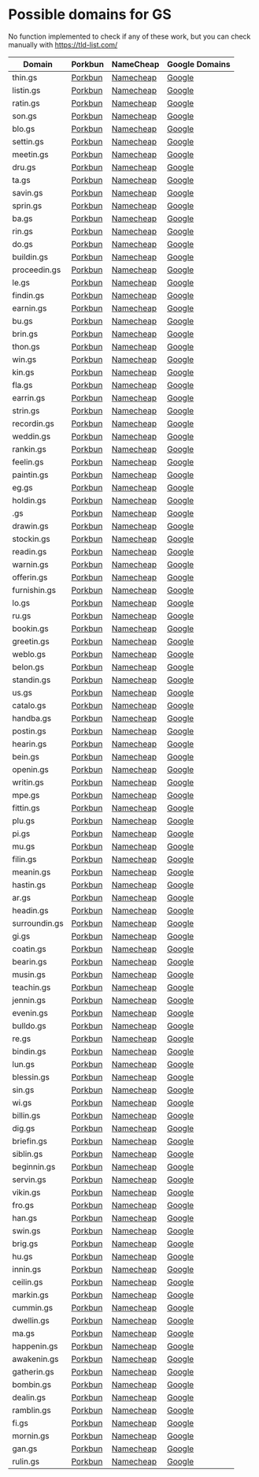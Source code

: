 # Possible domains for GS

No function implemented to check if any of these work, but you can check manually with https://tld-list.com/

| Domain | Porkbun | NameCheap | Google Domains |
|---|---|---|---|
| thin.gs | [Porkbun](https://porkbun.com/checkout/search?prb=e814663da1&tlds=&idnLanguage=&search=search&q=thin.gs) | [Namecheap](https://www.namecheap.com/domains/registration/results/?domain=thin.gs) | [Google](https://domains.google.com/registrar/search?searchTerm=thin.gs) |
| listin.gs | [Porkbun](https://porkbun.com/checkout/search?prb=e814663da1&tlds=&idnLanguage=&search=search&q=listin.gs) | [Namecheap](https://www.namecheap.com/domains/registration/results/?domain=listin.gs) | [Google](https://domains.google.com/registrar/search?searchTerm=listin.gs) |
| ratin.gs | [Porkbun](https://porkbun.com/checkout/search?prb=e814663da1&tlds=&idnLanguage=&search=search&q=ratin.gs) | [Namecheap](https://www.namecheap.com/domains/registration/results/?domain=ratin.gs) | [Google](https://domains.google.com/registrar/search?searchTerm=ratin.gs) |
| son.gs | [Porkbun](https://porkbun.com/checkout/search?prb=e814663da1&tlds=&idnLanguage=&search=search&q=son.gs) | [Namecheap](https://www.namecheap.com/domains/registration/results/?domain=son.gs) | [Google](https://domains.google.com/registrar/search?searchTerm=son.gs) |
| blo.gs | [Porkbun](https://porkbun.com/checkout/search?prb=e814663da1&tlds=&idnLanguage=&search=search&q=blo.gs) | [Namecheap](https://www.namecheap.com/domains/registration/results/?domain=blo.gs) | [Google](https://domains.google.com/registrar/search?searchTerm=blo.gs) |
| settin.gs | [Porkbun](https://porkbun.com/checkout/search?prb=e814663da1&tlds=&idnLanguage=&search=search&q=settin.gs) | [Namecheap](https://www.namecheap.com/domains/registration/results/?domain=settin.gs) | [Google](https://domains.google.com/registrar/search?searchTerm=settin.gs) |
| meetin.gs | [Porkbun](https://porkbun.com/checkout/search?prb=e814663da1&tlds=&idnLanguage=&search=search&q=meetin.gs) | [Namecheap](https://www.namecheap.com/domains/registration/results/?domain=meetin.gs) | [Google](https://domains.google.com/registrar/search?searchTerm=meetin.gs) |
| dru.gs | [Porkbun](https://porkbun.com/checkout/search?prb=e814663da1&tlds=&idnLanguage=&search=search&q=dru.gs) | [Namecheap](https://www.namecheap.com/domains/registration/results/?domain=dru.gs) | [Google](https://domains.google.com/registrar/search?searchTerm=dru.gs) |
| ta.gs | [Porkbun](https://porkbun.com/checkout/search?prb=e814663da1&tlds=&idnLanguage=&search=search&q=ta.gs) | [Namecheap](https://www.namecheap.com/domains/registration/results/?domain=ta.gs) | [Google](https://domains.google.com/registrar/search?searchTerm=ta.gs) |
| savin.gs | [Porkbun](https://porkbun.com/checkout/search?prb=e814663da1&tlds=&idnLanguage=&search=search&q=savin.gs) | [Namecheap](https://www.namecheap.com/domains/registration/results/?domain=savin.gs) | [Google](https://domains.google.com/registrar/search?searchTerm=savin.gs) |
| sprin.gs | [Porkbun](https://porkbun.com/checkout/search?prb=e814663da1&tlds=&idnLanguage=&search=search&q=sprin.gs) | [Namecheap](https://www.namecheap.com/domains/registration/results/?domain=sprin.gs) | [Google](https://domains.google.com/registrar/search?searchTerm=sprin.gs) |
| ba.gs | [Porkbun](https://porkbun.com/checkout/search?prb=e814663da1&tlds=&idnLanguage=&search=search&q=ba.gs) | [Namecheap](https://www.namecheap.com/domains/registration/results/?domain=ba.gs) | [Google](https://domains.google.com/registrar/search?searchTerm=ba.gs) |
| rin.gs | [Porkbun](https://porkbun.com/checkout/search?prb=e814663da1&tlds=&idnLanguage=&search=search&q=rin.gs) | [Namecheap](https://www.namecheap.com/domains/registration/results/?domain=rin.gs) | [Google](https://domains.google.com/registrar/search?searchTerm=rin.gs) |
| do.gs | [Porkbun](https://porkbun.com/checkout/search?prb=e814663da1&tlds=&idnLanguage=&search=search&q=do.gs) | [Namecheap](https://www.namecheap.com/domains/registration/results/?domain=do.gs) | [Google](https://domains.google.com/registrar/search?searchTerm=do.gs) |
| buildin.gs | [Porkbun](https://porkbun.com/checkout/search?prb=e814663da1&tlds=&idnLanguage=&search=search&q=buildin.gs) | [Namecheap](https://www.namecheap.com/domains/registration/results/?domain=buildin.gs) | [Google](https://domains.google.com/registrar/search?searchTerm=buildin.gs) |
| proceedin.gs | [Porkbun](https://porkbun.com/checkout/search?prb=e814663da1&tlds=&idnLanguage=&search=search&q=proceedin.gs) | [Namecheap](https://www.namecheap.com/domains/registration/results/?domain=proceedin.gs) | [Google](https://domains.google.com/registrar/search?searchTerm=proceedin.gs) |
| le.gs | [Porkbun](https://porkbun.com/checkout/search?prb=e814663da1&tlds=&idnLanguage=&search=search&q=le.gs) | [Namecheap](https://www.namecheap.com/domains/registration/results/?domain=le.gs) | [Google](https://domains.google.com/registrar/search?searchTerm=le.gs) |
| findin.gs | [Porkbun](https://porkbun.com/checkout/search?prb=e814663da1&tlds=&idnLanguage=&search=search&q=findin.gs) | [Namecheap](https://www.namecheap.com/domains/registration/results/?domain=findin.gs) | [Google](https://domains.google.com/registrar/search?searchTerm=findin.gs) |
| earnin.gs | [Porkbun](https://porkbun.com/checkout/search?prb=e814663da1&tlds=&idnLanguage=&search=search&q=earnin.gs) | [Namecheap](https://www.namecheap.com/domains/registration/results/?domain=earnin.gs) | [Google](https://domains.google.com/registrar/search?searchTerm=earnin.gs) |
| bu.gs | [Porkbun](https://porkbun.com/checkout/search?prb=e814663da1&tlds=&idnLanguage=&search=search&q=bu.gs) | [Namecheap](https://www.namecheap.com/domains/registration/results/?domain=bu.gs) | [Google](https://domains.google.com/registrar/search?searchTerm=bu.gs) |
| brin.gs | [Porkbun](https://porkbun.com/checkout/search?prb=e814663da1&tlds=&idnLanguage=&search=search&q=brin.gs) | [Namecheap](https://www.namecheap.com/domains/registration/results/?domain=brin.gs) | [Google](https://domains.google.com/registrar/search?searchTerm=brin.gs) |
| thon.gs | [Porkbun](https://porkbun.com/checkout/search?prb=e814663da1&tlds=&idnLanguage=&search=search&q=thon.gs) | [Namecheap](https://www.namecheap.com/domains/registration/results/?domain=thon.gs) | [Google](https://domains.google.com/registrar/search?searchTerm=thon.gs) |
| win.gs | [Porkbun](https://porkbun.com/checkout/search?prb=e814663da1&tlds=&idnLanguage=&search=search&q=win.gs) | [Namecheap](https://www.namecheap.com/domains/registration/results/?domain=win.gs) | [Google](https://domains.google.com/registrar/search?searchTerm=win.gs) |
| kin.gs | [Porkbun](https://porkbun.com/checkout/search?prb=e814663da1&tlds=&idnLanguage=&search=search&q=kin.gs) | [Namecheap](https://www.namecheap.com/domains/registration/results/?domain=kin.gs) | [Google](https://domains.google.com/registrar/search?searchTerm=kin.gs) |
| fla.gs | [Porkbun](https://porkbun.com/checkout/search?prb=e814663da1&tlds=&idnLanguage=&search=search&q=fla.gs) | [Namecheap](https://www.namecheap.com/domains/registration/results/?domain=fla.gs) | [Google](https://domains.google.com/registrar/search?searchTerm=fla.gs) |
| earrin.gs | [Porkbun](https://porkbun.com/checkout/search?prb=e814663da1&tlds=&idnLanguage=&search=search&q=earrin.gs) | [Namecheap](https://www.namecheap.com/domains/registration/results/?domain=earrin.gs) | [Google](https://domains.google.com/registrar/search?searchTerm=earrin.gs) |
| strin.gs | [Porkbun](https://porkbun.com/checkout/search?prb=e814663da1&tlds=&idnLanguage=&search=search&q=strin.gs) | [Namecheap](https://www.namecheap.com/domains/registration/results/?domain=strin.gs) | [Google](https://domains.google.com/registrar/search?searchTerm=strin.gs) |
| recordin.gs | [Porkbun](https://porkbun.com/checkout/search?prb=e814663da1&tlds=&idnLanguage=&search=search&q=recordin.gs) | [Namecheap](https://www.namecheap.com/domains/registration/results/?domain=recordin.gs) | [Google](https://domains.google.com/registrar/search?searchTerm=recordin.gs) |
| weddin.gs | [Porkbun](https://porkbun.com/checkout/search?prb=e814663da1&tlds=&idnLanguage=&search=search&q=weddin.gs) | [Namecheap](https://www.namecheap.com/domains/registration/results/?domain=weddin.gs) | [Google](https://domains.google.com/registrar/search?searchTerm=weddin.gs) |
| rankin.gs | [Porkbun](https://porkbun.com/checkout/search?prb=e814663da1&tlds=&idnLanguage=&search=search&q=rankin.gs) | [Namecheap](https://www.namecheap.com/domains/registration/results/?domain=rankin.gs) | [Google](https://domains.google.com/registrar/search?searchTerm=rankin.gs) |
| feelin.gs | [Porkbun](https://porkbun.com/checkout/search?prb=e814663da1&tlds=&idnLanguage=&search=search&q=feelin.gs) | [Namecheap](https://www.namecheap.com/domains/registration/results/?domain=feelin.gs) | [Google](https://domains.google.com/registrar/search?searchTerm=feelin.gs) |
| paintin.gs | [Porkbun](https://porkbun.com/checkout/search?prb=e814663da1&tlds=&idnLanguage=&search=search&q=paintin.gs) | [Namecheap](https://www.namecheap.com/domains/registration/results/?domain=paintin.gs) | [Google](https://domains.google.com/registrar/search?searchTerm=paintin.gs) |
| eg.gs | [Porkbun](https://porkbun.com/checkout/search?prb=e814663da1&tlds=&idnLanguage=&search=search&q=eg.gs) | [Namecheap](https://www.namecheap.com/domains/registration/results/?domain=eg.gs) | [Google](https://domains.google.com/registrar/search?searchTerm=eg.gs) |
| holdin.gs | [Porkbun](https://porkbun.com/checkout/search?prb=e814663da1&tlds=&idnLanguage=&search=search&q=holdin.gs) | [Namecheap](https://www.namecheap.com/domains/registration/results/?domain=holdin.gs) | [Google](https://domains.google.com/registrar/search?searchTerm=holdin.gs) |
| .gs | [Porkbun](https://porkbun.com/checkout/search?prb=e814663da1&tlds=&idnLanguage=&search=search&q=.gs) | [Namecheap](https://www.namecheap.com/domains/registration/results/?domain=.gs) | [Google](https://domains.google.com/registrar/search?searchTerm=.gs) |
| drawin.gs | [Porkbun](https://porkbun.com/checkout/search?prb=e814663da1&tlds=&idnLanguage=&search=search&q=drawin.gs) | [Namecheap](https://www.namecheap.com/domains/registration/results/?domain=drawin.gs) | [Google](https://domains.google.com/registrar/search?searchTerm=drawin.gs) |
| stockin.gs | [Porkbun](https://porkbun.com/checkout/search?prb=e814663da1&tlds=&idnLanguage=&search=search&q=stockin.gs) | [Namecheap](https://www.namecheap.com/domains/registration/results/?domain=stockin.gs) | [Google](https://domains.google.com/registrar/search?searchTerm=stockin.gs) |
| readin.gs | [Porkbun](https://porkbun.com/checkout/search?prb=e814663da1&tlds=&idnLanguage=&search=search&q=readin.gs) | [Namecheap](https://www.namecheap.com/domains/registration/results/?domain=readin.gs) | [Google](https://domains.google.com/registrar/search?searchTerm=readin.gs) |
| warnin.gs | [Porkbun](https://porkbun.com/checkout/search?prb=e814663da1&tlds=&idnLanguage=&search=search&q=warnin.gs) | [Namecheap](https://www.namecheap.com/domains/registration/results/?domain=warnin.gs) | [Google](https://domains.google.com/registrar/search?searchTerm=warnin.gs) |
| offerin.gs | [Porkbun](https://porkbun.com/checkout/search?prb=e814663da1&tlds=&idnLanguage=&search=search&q=offerin.gs) | [Namecheap](https://www.namecheap.com/domains/registration/results/?domain=offerin.gs) | [Google](https://domains.google.com/registrar/search?searchTerm=offerin.gs) |
| furnishin.gs | [Porkbun](https://porkbun.com/checkout/search?prb=e814663da1&tlds=&idnLanguage=&search=search&q=furnishin.gs) | [Namecheap](https://www.namecheap.com/domains/registration/results/?domain=furnishin.gs) | [Google](https://domains.google.com/registrar/search?searchTerm=furnishin.gs) |
| lo.gs | [Porkbun](https://porkbun.com/checkout/search?prb=e814663da1&tlds=&idnLanguage=&search=search&q=lo.gs) | [Namecheap](https://www.namecheap.com/domains/registration/results/?domain=lo.gs) | [Google](https://domains.google.com/registrar/search?searchTerm=lo.gs) |
| ru.gs | [Porkbun](https://porkbun.com/checkout/search?prb=e814663da1&tlds=&idnLanguage=&search=search&q=ru.gs) | [Namecheap](https://www.namecheap.com/domains/registration/results/?domain=ru.gs) | [Google](https://domains.google.com/registrar/search?searchTerm=ru.gs) |
| bookin.gs | [Porkbun](https://porkbun.com/checkout/search?prb=e814663da1&tlds=&idnLanguage=&search=search&q=bookin.gs) | [Namecheap](https://www.namecheap.com/domains/registration/results/?domain=bookin.gs) | [Google](https://domains.google.com/registrar/search?searchTerm=bookin.gs) |
| greetin.gs | [Porkbun](https://porkbun.com/checkout/search?prb=e814663da1&tlds=&idnLanguage=&search=search&q=greetin.gs) | [Namecheap](https://www.namecheap.com/domains/registration/results/?domain=greetin.gs) | [Google](https://domains.google.com/registrar/search?searchTerm=greetin.gs) |
| weblo.gs | [Porkbun](https://porkbun.com/checkout/search?prb=e814663da1&tlds=&idnLanguage=&search=search&q=weblo.gs) | [Namecheap](https://www.namecheap.com/domains/registration/results/?domain=weblo.gs) | [Google](https://domains.google.com/registrar/search?searchTerm=weblo.gs) |
| belon.gs | [Porkbun](https://porkbun.com/checkout/search?prb=e814663da1&tlds=&idnLanguage=&search=search&q=belon.gs) | [Namecheap](https://www.namecheap.com/domains/registration/results/?domain=belon.gs) | [Google](https://domains.google.com/registrar/search?searchTerm=belon.gs) |
| standin.gs | [Porkbun](https://porkbun.com/checkout/search?prb=e814663da1&tlds=&idnLanguage=&search=search&q=standin.gs) | [Namecheap](https://www.namecheap.com/domains/registration/results/?domain=standin.gs) | [Google](https://domains.google.com/registrar/search?searchTerm=standin.gs) |
| us.gs | [Porkbun](https://porkbun.com/checkout/search?prb=e814663da1&tlds=&idnLanguage=&search=search&q=us.gs) | [Namecheap](https://www.namecheap.com/domains/registration/results/?domain=us.gs) | [Google](https://domains.google.com/registrar/search?searchTerm=us.gs) |
| catalo.gs | [Porkbun](https://porkbun.com/checkout/search?prb=e814663da1&tlds=&idnLanguage=&search=search&q=catalo.gs) | [Namecheap](https://www.namecheap.com/domains/registration/results/?domain=catalo.gs) | [Google](https://domains.google.com/registrar/search?searchTerm=catalo.gs) |
| handba.gs | [Porkbun](https://porkbun.com/checkout/search?prb=e814663da1&tlds=&idnLanguage=&search=search&q=handba.gs) | [Namecheap](https://www.namecheap.com/domains/registration/results/?domain=handba.gs) | [Google](https://domains.google.com/registrar/search?searchTerm=handba.gs) |
| postin.gs | [Porkbun](https://porkbun.com/checkout/search?prb=e814663da1&tlds=&idnLanguage=&search=search&q=postin.gs) | [Namecheap](https://www.namecheap.com/domains/registration/results/?domain=postin.gs) | [Google](https://domains.google.com/registrar/search?searchTerm=postin.gs) |
| hearin.gs | [Porkbun](https://porkbun.com/checkout/search?prb=e814663da1&tlds=&idnLanguage=&search=search&q=hearin.gs) | [Namecheap](https://www.namecheap.com/domains/registration/results/?domain=hearin.gs) | [Google](https://domains.google.com/registrar/search?searchTerm=hearin.gs) |
| bein.gs | [Porkbun](https://porkbun.com/checkout/search?prb=e814663da1&tlds=&idnLanguage=&search=search&q=bein.gs) | [Namecheap](https://www.namecheap.com/domains/registration/results/?domain=bein.gs) | [Google](https://domains.google.com/registrar/search?searchTerm=bein.gs) |
| openin.gs | [Porkbun](https://porkbun.com/checkout/search?prb=e814663da1&tlds=&idnLanguage=&search=search&q=openin.gs) | [Namecheap](https://www.namecheap.com/domains/registration/results/?domain=openin.gs) | [Google](https://domains.google.com/registrar/search?searchTerm=openin.gs) |
| writin.gs | [Porkbun](https://porkbun.com/checkout/search?prb=e814663da1&tlds=&idnLanguage=&search=search&q=writin.gs) | [Namecheap](https://www.namecheap.com/domains/registration/results/?domain=writin.gs) | [Google](https://domains.google.com/registrar/search?searchTerm=writin.gs) |
| mpe.gs | [Porkbun](https://porkbun.com/checkout/search?prb=e814663da1&tlds=&idnLanguage=&search=search&q=mpe.gs) | [Namecheap](https://www.namecheap.com/domains/registration/results/?domain=mpe.gs) | [Google](https://domains.google.com/registrar/search?searchTerm=mpe.gs) |
| fittin.gs | [Porkbun](https://porkbun.com/checkout/search?prb=e814663da1&tlds=&idnLanguage=&search=search&q=fittin.gs) | [Namecheap](https://www.namecheap.com/domains/registration/results/?domain=fittin.gs) | [Google](https://domains.google.com/registrar/search?searchTerm=fittin.gs) |
| plu.gs | [Porkbun](https://porkbun.com/checkout/search?prb=e814663da1&tlds=&idnLanguage=&search=search&q=plu.gs) | [Namecheap](https://www.namecheap.com/domains/registration/results/?domain=plu.gs) | [Google](https://domains.google.com/registrar/search?searchTerm=plu.gs) |
| pi.gs | [Porkbun](https://porkbun.com/checkout/search?prb=e814663da1&tlds=&idnLanguage=&search=search&q=pi.gs) | [Namecheap](https://www.namecheap.com/domains/registration/results/?domain=pi.gs) | [Google](https://domains.google.com/registrar/search?searchTerm=pi.gs) |
| mu.gs | [Porkbun](https://porkbun.com/checkout/search?prb=e814663da1&tlds=&idnLanguage=&search=search&q=mu.gs) | [Namecheap](https://www.namecheap.com/domains/registration/results/?domain=mu.gs) | [Google](https://domains.google.com/registrar/search?searchTerm=mu.gs) |
| filin.gs | [Porkbun](https://porkbun.com/checkout/search?prb=e814663da1&tlds=&idnLanguage=&search=search&q=filin.gs) | [Namecheap](https://www.namecheap.com/domains/registration/results/?domain=filin.gs) | [Google](https://domains.google.com/registrar/search?searchTerm=filin.gs) |
| meanin.gs | [Porkbun](https://porkbun.com/checkout/search?prb=e814663da1&tlds=&idnLanguage=&search=search&q=meanin.gs) | [Namecheap](https://www.namecheap.com/domains/registration/results/?domain=meanin.gs) | [Google](https://domains.google.com/registrar/search?searchTerm=meanin.gs) |
| hastin.gs | [Porkbun](https://porkbun.com/checkout/search?prb=e814663da1&tlds=&idnLanguage=&search=search&q=hastin.gs) | [Namecheap](https://www.namecheap.com/domains/registration/results/?domain=hastin.gs) | [Google](https://domains.google.com/registrar/search?searchTerm=hastin.gs) |
| ar.gs | [Porkbun](https://porkbun.com/checkout/search?prb=e814663da1&tlds=&idnLanguage=&search=search&q=ar.gs) | [Namecheap](https://www.namecheap.com/domains/registration/results/?domain=ar.gs) | [Google](https://domains.google.com/registrar/search?searchTerm=ar.gs) |
| headin.gs | [Porkbun](https://porkbun.com/checkout/search?prb=e814663da1&tlds=&idnLanguage=&search=search&q=headin.gs) | [Namecheap](https://www.namecheap.com/domains/registration/results/?domain=headin.gs) | [Google](https://domains.google.com/registrar/search?searchTerm=headin.gs) |
| surroundin.gs | [Porkbun](https://porkbun.com/checkout/search?prb=e814663da1&tlds=&idnLanguage=&search=search&q=surroundin.gs) | [Namecheap](https://www.namecheap.com/domains/registration/results/?domain=surroundin.gs) | [Google](https://domains.google.com/registrar/search?searchTerm=surroundin.gs) |
| gi.gs | [Porkbun](https://porkbun.com/checkout/search?prb=e814663da1&tlds=&idnLanguage=&search=search&q=gi.gs) | [Namecheap](https://www.namecheap.com/domains/registration/results/?domain=gi.gs) | [Google](https://domains.google.com/registrar/search?searchTerm=gi.gs) |
| coatin.gs | [Porkbun](https://porkbun.com/checkout/search?prb=e814663da1&tlds=&idnLanguage=&search=search&q=coatin.gs) | [Namecheap](https://www.namecheap.com/domains/registration/results/?domain=coatin.gs) | [Google](https://domains.google.com/registrar/search?searchTerm=coatin.gs) |
| bearin.gs | [Porkbun](https://porkbun.com/checkout/search?prb=e814663da1&tlds=&idnLanguage=&search=search&q=bearin.gs) | [Namecheap](https://www.namecheap.com/domains/registration/results/?domain=bearin.gs) | [Google](https://domains.google.com/registrar/search?searchTerm=bearin.gs) |
| musin.gs | [Porkbun](https://porkbun.com/checkout/search?prb=e814663da1&tlds=&idnLanguage=&search=search&q=musin.gs) | [Namecheap](https://www.namecheap.com/domains/registration/results/?domain=musin.gs) | [Google](https://domains.google.com/registrar/search?searchTerm=musin.gs) |
| teachin.gs | [Porkbun](https://porkbun.com/checkout/search?prb=e814663da1&tlds=&idnLanguage=&search=search&q=teachin.gs) | [Namecheap](https://www.namecheap.com/domains/registration/results/?domain=teachin.gs) | [Google](https://domains.google.com/registrar/search?searchTerm=teachin.gs) |
| jennin.gs | [Porkbun](https://porkbun.com/checkout/search?prb=e814663da1&tlds=&idnLanguage=&search=search&q=jennin.gs) | [Namecheap](https://www.namecheap.com/domains/registration/results/?domain=jennin.gs) | [Google](https://domains.google.com/registrar/search?searchTerm=jennin.gs) |
| evenin.gs | [Porkbun](https://porkbun.com/checkout/search?prb=e814663da1&tlds=&idnLanguage=&search=search&q=evenin.gs) | [Namecheap](https://www.namecheap.com/domains/registration/results/?domain=evenin.gs) | [Google](https://domains.google.com/registrar/search?searchTerm=evenin.gs) |
| bulldo.gs | [Porkbun](https://porkbun.com/checkout/search?prb=e814663da1&tlds=&idnLanguage=&search=search&q=bulldo.gs) | [Namecheap](https://www.namecheap.com/domains/registration/results/?domain=bulldo.gs) | [Google](https://domains.google.com/registrar/search?searchTerm=bulldo.gs) |
| re.gs | [Porkbun](https://porkbun.com/checkout/search?prb=e814663da1&tlds=&idnLanguage=&search=search&q=re.gs) | [Namecheap](https://www.namecheap.com/domains/registration/results/?domain=re.gs) | [Google](https://domains.google.com/registrar/search?searchTerm=re.gs) |
| bindin.gs | [Porkbun](https://porkbun.com/checkout/search?prb=e814663da1&tlds=&idnLanguage=&search=search&q=bindin.gs) | [Namecheap](https://www.namecheap.com/domains/registration/results/?domain=bindin.gs) | [Google](https://domains.google.com/registrar/search?searchTerm=bindin.gs) |
| lun.gs | [Porkbun](https://porkbun.com/checkout/search?prb=e814663da1&tlds=&idnLanguage=&search=search&q=lun.gs) | [Namecheap](https://www.namecheap.com/domains/registration/results/?domain=lun.gs) | [Google](https://domains.google.com/registrar/search?searchTerm=lun.gs) |
| blessin.gs | [Porkbun](https://porkbun.com/checkout/search?prb=e814663da1&tlds=&idnLanguage=&search=search&q=blessin.gs) | [Namecheap](https://www.namecheap.com/domains/registration/results/?domain=blessin.gs) | [Google](https://domains.google.com/registrar/search?searchTerm=blessin.gs) |
| sin.gs | [Porkbun](https://porkbun.com/checkout/search?prb=e814663da1&tlds=&idnLanguage=&search=search&q=sin.gs) | [Namecheap](https://www.namecheap.com/domains/registration/results/?domain=sin.gs) | [Google](https://domains.google.com/registrar/search?searchTerm=sin.gs) |
| wi.gs | [Porkbun](https://porkbun.com/checkout/search?prb=e814663da1&tlds=&idnLanguage=&search=search&q=wi.gs) | [Namecheap](https://www.namecheap.com/domains/registration/results/?domain=wi.gs) | [Google](https://domains.google.com/registrar/search?searchTerm=wi.gs) |
| billin.gs | [Porkbun](https://porkbun.com/checkout/search?prb=e814663da1&tlds=&idnLanguage=&search=search&q=billin.gs) | [Namecheap](https://www.namecheap.com/domains/registration/results/?domain=billin.gs) | [Google](https://domains.google.com/registrar/search?searchTerm=billin.gs) |
| dig.gs | [Porkbun](https://porkbun.com/checkout/search?prb=e814663da1&tlds=&idnLanguage=&search=search&q=dig.gs) | [Namecheap](https://www.namecheap.com/domains/registration/results/?domain=dig.gs) | [Google](https://domains.google.com/registrar/search?searchTerm=dig.gs) |
| briefin.gs | [Porkbun](https://porkbun.com/checkout/search?prb=e814663da1&tlds=&idnLanguage=&search=search&q=briefin.gs) | [Namecheap](https://www.namecheap.com/domains/registration/results/?domain=briefin.gs) | [Google](https://domains.google.com/registrar/search?searchTerm=briefin.gs) |
| siblin.gs | [Porkbun](https://porkbun.com/checkout/search?prb=e814663da1&tlds=&idnLanguage=&search=search&q=siblin.gs) | [Namecheap](https://www.namecheap.com/domains/registration/results/?domain=siblin.gs) | [Google](https://domains.google.com/registrar/search?searchTerm=siblin.gs) |
| beginnin.gs | [Porkbun](https://porkbun.com/checkout/search?prb=e814663da1&tlds=&idnLanguage=&search=search&q=beginnin.gs) | [Namecheap](https://www.namecheap.com/domains/registration/results/?domain=beginnin.gs) | [Google](https://domains.google.com/registrar/search?searchTerm=beginnin.gs) |
| servin.gs | [Porkbun](https://porkbun.com/checkout/search?prb=e814663da1&tlds=&idnLanguage=&search=search&q=servin.gs) | [Namecheap](https://www.namecheap.com/domains/registration/results/?domain=servin.gs) | [Google](https://domains.google.com/registrar/search?searchTerm=servin.gs) |
| vikin.gs | [Porkbun](https://porkbun.com/checkout/search?prb=e814663da1&tlds=&idnLanguage=&search=search&q=vikin.gs) | [Namecheap](https://www.namecheap.com/domains/registration/results/?domain=vikin.gs) | [Google](https://domains.google.com/registrar/search?searchTerm=vikin.gs) |
| fro.gs | [Porkbun](https://porkbun.com/checkout/search?prb=e814663da1&tlds=&idnLanguage=&search=search&q=fro.gs) | [Namecheap](https://www.namecheap.com/domains/registration/results/?domain=fro.gs) | [Google](https://domains.google.com/registrar/search?searchTerm=fro.gs) |
| han.gs | [Porkbun](https://porkbun.com/checkout/search?prb=e814663da1&tlds=&idnLanguage=&search=search&q=han.gs) | [Namecheap](https://www.namecheap.com/domains/registration/results/?domain=han.gs) | [Google](https://domains.google.com/registrar/search?searchTerm=han.gs) |
| swin.gs | [Porkbun](https://porkbun.com/checkout/search?prb=e814663da1&tlds=&idnLanguage=&search=search&q=swin.gs) | [Namecheap](https://www.namecheap.com/domains/registration/results/?domain=swin.gs) | [Google](https://domains.google.com/registrar/search?searchTerm=swin.gs) |
| brig.gs | [Porkbun](https://porkbun.com/checkout/search?prb=e814663da1&tlds=&idnLanguage=&search=search&q=brig.gs) | [Namecheap](https://www.namecheap.com/domains/registration/results/?domain=brig.gs) | [Google](https://domains.google.com/registrar/search?searchTerm=brig.gs) |
| hu.gs | [Porkbun](https://porkbun.com/checkout/search?prb=e814663da1&tlds=&idnLanguage=&search=search&q=hu.gs) | [Namecheap](https://www.namecheap.com/domains/registration/results/?domain=hu.gs) | [Google](https://domains.google.com/registrar/search?searchTerm=hu.gs) |
| innin.gs | [Porkbun](https://porkbun.com/checkout/search?prb=e814663da1&tlds=&idnLanguage=&search=search&q=innin.gs) | [Namecheap](https://www.namecheap.com/domains/registration/results/?domain=innin.gs) | [Google](https://domains.google.com/registrar/search?searchTerm=innin.gs) |
| ceilin.gs | [Porkbun](https://porkbun.com/checkout/search?prb=e814663da1&tlds=&idnLanguage=&search=search&q=ceilin.gs) | [Namecheap](https://www.namecheap.com/domains/registration/results/?domain=ceilin.gs) | [Google](https://domains.google.com/registrar/search?searchTerm=ceilin.gs) |
| markin.gs | [Porkbun](https://porkbun.com/checkout/search?prb=e814663da1&tlds=&idnLanguage=&search=search&q=markin.gs) | [Namecheap](https://www.namecheap.com/domains/registration/results/?domain=markin.gs) | [Google](https://domains.google.com/registrar/search?searchTerm=markin.gs) |
| cummin.gs | [Porkbun](https://porkbun.com/checkout/search?prb=e814663da1&tlds=&idnLanguage=&search=search&q=cummin.gs) | [Namecheap](https://www.namecheap.com/domains/registration/results/?domain=cummin.gs) | [Google](https://domains.google.com/registrar/search?searchTerm=cummin.gs) |
| dwellin.gs | [Porkbun](https://porkbun.com/checkout/search?prb=e814663da1&tlds=&idnLanguage=&search=search&q=dwellin.gs) | [Namecheap](https://www.namecheap.com/domains/registration/results/?domain=dwellin.gs) | [Google](https://domains.google.com/registrar/search?searchTerm=dwellin.gs) |
| ma.gs | [Porkbun](https://porkbun.com/checkout/search?prb=e814663da1&tlds=&idnLanguage=&search=search&q=ma.gs) | [Namecheap](https://www.namecheap.com/domains/registration/results/?domain=ma.gs) | [Google](https://domains.google.com/registrar/search?searchTerm=ma.gs) |
| happenin.gs | [Porkbun](https://porkbun.com/checkout/search?prb=e814663da1&tlds=&idnLanguage=&search=search&q=happenin.gs) | [Namecheap](https://www.namecheap.com/domains/registration/results/?domain=happenin.gs) | [Google](https://domains.google.com/registrar/search?searchTerm=happenin.gs) |
| awakenin.gs | [Porkbun](https://porkbun.com/checkout/search?prb=e814663da1&tlds=&idnLanguage=&search=search&q=awakenin.gs) | [Namecheap](https://www.namecheap.com/domains/registration/results/?domain=awakenin.gs) | [Google](https://domains.google.com/registrar/search?searchTerm=awakenin.gs) |
| gatherin.gs | [Porkbun](https://porkbun.com/checkout/search?prb=e814663da1&tlds=&idnLanguage=&search=search&q=gatherin.gs) | [Namecheap](https://www.namecheap.com/domains/registration/results/?domain=gatherin.gs) | [Google](https://domains.google.com/registrar/search?searchTerm=gatherin.gs) |
| bombin.gs | [Porkbun](https://porkbun.com/checkout/search?prb=e814663da1&tlds=&idnLanguage=&search=search&q=bombin.gs) | [Namecheap](https://www.namecheap.com/domains/registration/results/?domain=bombin.gs) | [Google](https://domains.google.com/registrar/search?searchTerm=bombin.gs) |
| dealin.gs | [Porkbun](https://porkbun.com/checkout/search?prb=e814663da1&tlds=&idnLanguage=&search=search&q=dealin.gs) | [Namecheap](https://www.namecheap.com/domains/registration/results/?domain=dealin.gs) | [Google](https://domains.google.com/registrar/search?searchTerm=dealin.gs) |
| ramblin.gs | [Porkbun](https://porkbun.com/checkout/search?prb=e814663da1&tlds=&idnLanguage=&search=search&q=ramblin.gs) | [Namecheap](https://www.namecheap.com/domains/registration/results/?domain=ramblin.gs) | [Google](https://domains.google.com/registrar/search?searchTerm=ramblin.gs) |
| fi.gs | [Porkbun](https://porkbun.com/checkout/search?prb=e814663da1&tlds=&idnLanguage=&search=search&q=fi.gs) | [Namecheap](https://www.namecheap.com/domains/registration/results/?domain=fi.gs) | [Google](https://domains.google.com/registrar/search?searchTerm=fi.gs) |
| mornin.gs | [Porkbun](https://porkbun.com/checkout/search?prb=e814663da1&tlds=&idnLanguage=&search=search&q=mornin.gs) | [Namecheap](https://www.namecheap.com/domains/registration/results/?domain=mornin.gs) | [Google](https://domains.google.com/registrar/search?searchTerm=mornin.gs) |
| gan.gs | [Porkbun](https://porkbun.com/checkout/search?prb=e814663da1&tlds=&idnLanguage=&search=search&q=gan.gs) | [Namecheap](https://www.namecheap.com/domains/registration/results/?domain=gan.gs) | [Google](https://domains.google.com/registrar/search?searchTerm=gan.gs) |
| rulin.gs | [Porkbun](https://porkbun.com/checkout/search?prb=e814663da1&tlds=&idnLanguage=&search=search&q=rulin.gs) | [Namecheap](https://www.namecheap.com/domains/registration/results/?domain=rulin.gs) | [Google](https://domains.google.com/registrar/search?searchTerm=rulin.gs) |
